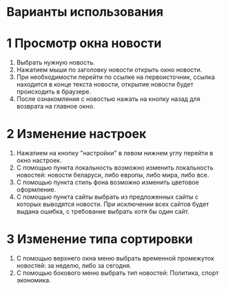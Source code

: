 #  Варианты использования
# 1 Просмотр окна новости
 1. Выбрать нужную новость.
 2. Нажатием мыши по заголовку новости открыть окно новости.
 3. При необходимости перейти по ссылке на первоисточник, ссылка находится в конце текста новости, открытие новости будет происходить в браузере.
 4. После ознакомления с новостью нажать на кнопку назад для возврата на главное окно.
 # 2 Изменение настроек
  1. Нажатием на кнопку "настройки" в левом нижнем углу перейти в окно настроек.
  2. С помощью пункта локальность возможно изменить локальность новостей: новости беларуси, либо европы, либо мира, либо все.
  3. С помощью пункта стиль фона возможно изменить цветовое оформление.
  4. С помощью пункта сайты выбрать из предложенных сайты с которых выводятся новости. При исключении всех сайтов будет выдана ошибка, с требование выбрать хотя бы один сайт.
 # 3 Изменение типа сортировки
  1. С помощью верхнего окна меню выбрать временной промежуток новостей: за неделю, либо за сегодня.
  2. С помощью бокового меню выбрать тип новостей: Политика, спорт экономика.
 
